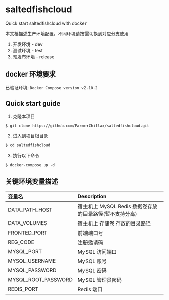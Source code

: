 # saltedfishcloud
Quick start  saltedfishcloud with docker

本文档描述生产环境配置，不同环境请按需切换到对应分支使用
1. 开发环境 - dev
2. 测试环境 - test
3. 预发布环境 - release

## docker 环境要求
已验证环境: `Docker Compose version v2.10.2`

## Quick start guide
1. 克隆本项目
```shell
$ git clone https://github.com/FarmerChillax/saltedfishcloud.git
```
2. 进入到项目根目录

```shell
$ cd saltedfishcloud
```

3. 执行以下命令
```shell
$ docker-compose up -d
```

## 关键环境变量描述

| 变量名              | Description                                             |
| :------------------ | :------------------------------------------------------ |
| DATA_PATH_HOST      | 宿主机上 MySQL Redis 数据卷存放的目录路径(暂不支持分离) |
| DATA_VOLUMES        | 宿主机上 存储卷 存放的目录路径                          |
| FRONTED_PORT        | 前端端口号                                              |
| REG_CODE            | 注册邀请码                                              |
| MYSQL_PORT          | MySQL 访问端口                                          |
| MYSQL_USERNAME      | MySQL 账号                                              |
| MYSQL_PASSWORD      | MySQL 密码                                              |
| MYSQL_ROOT_PASSWORD | MySQL 管理员密码                                        |
| REDIS_PORT          | Redis 端口                                              |